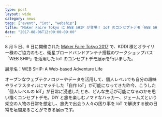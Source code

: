 ```yaml
---
type: post
layout: wide
category: news
tags: ["event", "iot", "webship"]
title: "Maker Faire Tokyo に WEB SHIP が登場！ IoT のコンセプトデモ「WEB SHIP: A Web-based Adventure Life」の展示を行いました"
date: "2017-08-06T12:00:00-09:00"
---
```

8 月 5 日、6 日に開催された [Maker Faire Tokyo 2017](http://makezine.jp/event/mft2017/) で、KDDI 様とオライリー様のご協力のもと、衛星ブロードバンドアンテナ搭載のワークショップバス「WEB SHIP」を活用した IoT のコンセプトデモ展示を行いました。

展示名：WEB SHIP: A Web-based Adventure Life

オープンなウェブテクノロジーやデータを活用して、個人レベルでも自分の趣味やライフスタイルにマッチした「自作 IoT」が可能になってきた昨今、こうした「個人レベルの IoT」が日常に浸透したとき、どんな生活が可能になるのかを思い描くコンセプトデモ。DIY と旅を楽しむノマドなハッカー、ジェームズという架空の人物の日常を想定し、旅先で出会う人々の困り事を IoT で解決する彼の日常を垣間見ることができる展示です。
